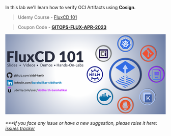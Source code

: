 

In this lab we'll learn how to verify OCI Artifacts using **Cosign**.

> Udemy Course - [FluxCD 101](https://www.udemy.com/course/gitops-flux/?couponCode=GITOPS-FLUX-APR-2023)

> Coupon Code - [**GITOPS-FLUX-APR-2023**](https://www.udemy.com/course/gitops-flux/?couponCode=GITOPS-FLUX-APR-2023)

<a href="https://www.udemy.com/course/gitops-flux/?couponCode=GITOPS-FLUX-APR-2023" style="text-align: center"><img src="./FluxCD-101-Udemy-Image-2-small.png" align="center"></a>

###### ****If you face any issue or have a new suggestion, please raise it here: [issues tracker](https://github.com/sidd-harth/fluxcd-tracker/issues)*